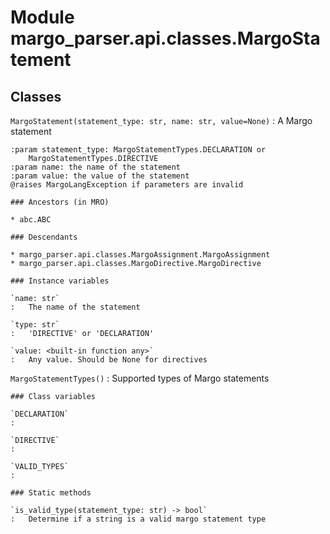 Module margo_parser.api.classes.MargoStatement
==============================================

Classes
-------

`MargoStatement(statement_type: str, name: str, value=None)`
:   A Margo statement
    
    :param statement_type: MargoStatementTypes.DECLARATION or
        MargoStatementTypes.DIRECTIVE
    :param name: the name of the statement
    :param value: the value of the statement
    @raises MargoLangException if parameters are invalid

    ### Ancestors (in MRO)

    * abc.ABC

    ### Descendants

    * margo_parser.api.classes.MargoAssignment.MargoAssignment
    * margo_parser.api.classes.MargoDirective.MargoDirective

    ### Instance variables

    `name: str`
    :   The name of the statement

    `type: str`
    :   'DIRECTIVE' or 'DECLARATION'

    `value: <built-in function any>`
    :   Any value. Should be None for directives

`MargoStatementTypes()`
:   Supported types of Margo statements

    ### Class variables

    `DECLARATION`
    :

    `DIRECTIVE`
    :

    `VALID_TYPES`
    :

    ### Static methods

    `is_valid_type(statement_type: str) ‑> bool`
    :   Determine if a string is a valid margo statement type